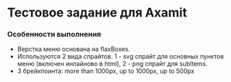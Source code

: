 # Тестовое задание для Axamit


### Особенности выполнения

- Верстка меню основана на flaxBoxes. 
- Используются 2 вида спрайтов. 1 -  svg спрайт для основных пунктов меню (включен инлайново в html), 2 - png спрайт для subItems.
- 3 брейкпоинта: more than 1000px, up to 1000px, up to 500px
